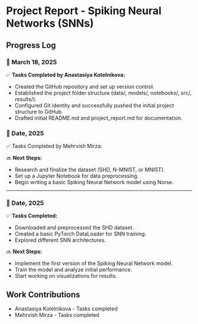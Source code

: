 # Project Report - Spiking Neural Networks (SNNs)

## Progress Log

### 📅 March 18, 2025
✅ **Tasks Completed by Anastasiya Kotelnikova:**
- Created the GitHub repository and set up version control.
- Established the project folder structure (data/, models/, notebooks/, src/, results/).
- Configured Git identity and successfully pushed the initial project structure to GitHub.
- Drafted initial README.md and project_report.md for documentation.

### 📅 Date, 2025
✅ Tasks Completed by Mehrvish Mirza:




🔜 **Next Steps:**
- Research and finalize the dataset (SHD, N-MNIST, or MNIST).
- Set up a Jupyter Notebook for data preprocessing.
- Begin writing a basic Spiking Neural Network model using Norse.

---

### 📅 Date, 2025
✅ **Tasks Completed:**
- Downloaded and preprocessed the SHD dataset.
- Created a basic PyTorch DataLoader for SNN training.
- Explored different SNN architectures.

🔜 **Next Steps:**
- Implement the first version of the Spiking Neural Network model.
- Train the model and analyze initial performance.
- Start working on visualizations for results.

## Work Contributions
- Anastasiya Kotelnikova - Tasks completed
- Mehrvish Mirza - Tasks completed 
